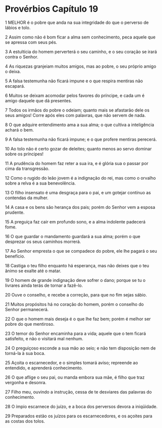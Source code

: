 # Provérbios Capítulo 19

1	MELHOR é o pobre que anda na sua integridade do que o perverso de lábios e tolo.

2	Assim como não é bom ficar a alma sem conhecimento, peca aquele que se apressa com seus pés.

3	A estultícia do homem perverterá o seu caminho, e o seu coração se irará contra o Senhor.

4	As riquezas granjeiam muitos amigos, mas ao pobre, o seu próprio amigo o deixa.

5	A falsa testemunha não ficará impune e o que respira mentiras não escapará.

6	Muitos se deixam acomodar pelos favores do príncipe, e cada um é amigo daquele que dá presentes.

7	Todos os irmãos do pobre o odeiam; quanto mais se afastarão dele os seus amigos! Corre após eles com palavras, que não servem de nada.

8	O que adquire entendimento ama a sua alma; o que cultiva a inteligência achará o bem.

9	A falsa testemunha não ficará impune; e o que profere mentiras perecerá.

10	Ao tolo não é certo gozar de deleites; quanto menos ao servo dominar sobre os príncipes!

11	A prudência do homem faz reter a sua ira, e é glória sua o passar por cima da transgressão.

12	Como o rugido do leão jovem é a indignação do rei, mas como o orvalho sobre a relva é a sua benevolência.

13	O filho insensato é uma desgraça para o pai, e um gotejar contínuo as contendas da mulher.

14	A casa e os bens são herança dos pais; porém do Senhor vem a esposa prudente.

15	A preguiça faz cair em profundo sono, e a alma indolente padecerá fome.

16	O que guardar o mandamento guardará a sua alma; porém o que desprezar os seus caminhos morrerá.

17	Ao Senhor empresta o que se compadece do pobre, ele lhe pagará o seu benefício.

18	Castiga o teu filho enquanto há esperança, mas não deixes que o teu ânimo se exalte até o matar.

19	O homem de grande indignação deve sofrer o dano; porque se tu o livrares ainda terás de tornar a fazê-lo.

20	Ouve o conselho, e recebe a correção, para que no fim sejas sábio.

21	Muitos propósitos há no coração do homem, porém o conselho do Senhor permanecerá.

22	O que o homem mais deseja é o que lhe faz bem; porém é melhor ser pobre do que mentiroso.

23	O temor do Senhor encaminha para a vida; aquele que o tem ficará satisfeito, e não o visitará mal nenhum.

24	O preguiçoso esconde a sua mão ao seio; e não tem disposição nem de torná-la à sua boca.

25	Açoita o escarnecedor, e o simples tomará aviso; repreende ao entendido, e aprenderá conhecimento.

26	O que aflige o seu pai, ou manda embora sua mãe, é filho que traz vergonha e desonra.

27	Filho meu, ouvindo a instrução, cessa de te desviares das palavras do conhecimento.

28	O ímpio escarnece do juízo, e a boca dos perversos devora a iniqüidade.

29	Preparados estão os juízos para os escarnecedores, e os açoites para as costas dos tolos.

